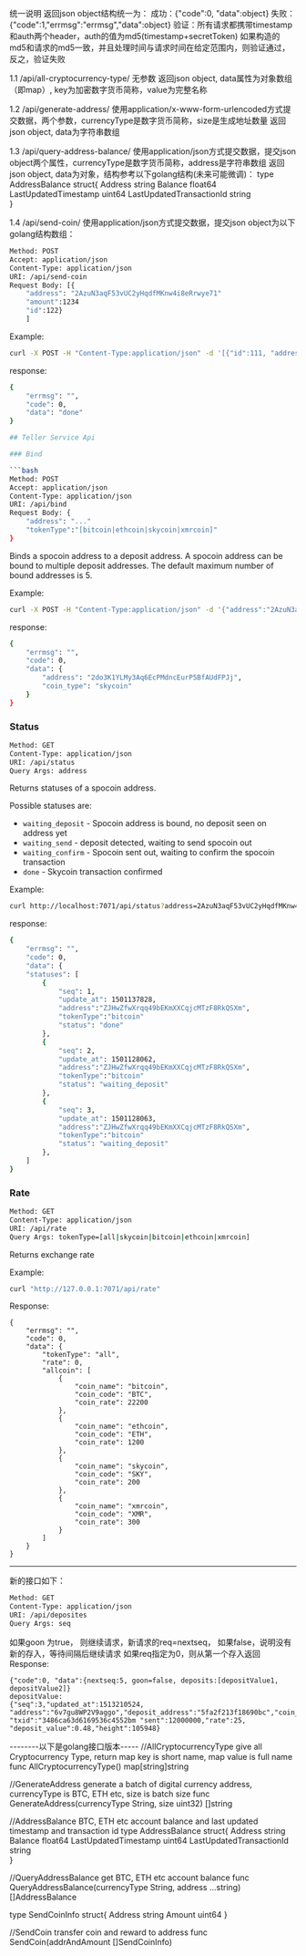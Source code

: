 统一说明
返回json object结构统一为：
成功：{"code":0, "data":object}
失败：{"code":1,"errmsg":"errmsg","data":object}
验证：所有请求都携带timestamp和auth两个header，auth的值为md5(timestamp+secretToken)
如果构造的md5和请求的md5一致，并且处理时间与请求时间在给定范围内，则验证通过，反之，验证失败

1.1 /api/all-cryptocurrency-type/
无参数
返回json object, data属性为对象数组（即map）, key为加密数字货币简称，value为完整名称

1.2 /api/generate-address/
使用application/x-www-form-urlencoded方式提交数据，两个参数，currencyType是数字货币简称，size是生成地址数量
返回json object, data为字符串数组

1.3 /api/query-address-balance/
使用application/json方式提交数据，提交json object两个属性，currencyType是数字货币简称，address是字符串数组
返回json object, data为对象，结构参考以下golang结构(未来可能微调)：
type AddressBalance struct{
	Address string
	Balance float64
	LastUpdatedTimestamp uint64
	LastUpdatedTransactionId string		
}

1.4 /api/send-coin/
使用application/json方式提交数据，提交json object为以下golang结构数组：

```bash
Method: POST
Accept: application/json
Content-Type: application/json
URI: /api/send-coin
Request Body: [{
    "address": "2AzuN3aqF53vUC2yHqdfMKnw4i8eRrwye71"
    "amount":1234
    "id":122}
    ]
```
Example:

```bash
curl -X POST -H "Content-Type:application/json" -d '[{"id":111, "address":"2AzuN3aqF53vUC2yHqdfMKnw4i8eRrwye71","amount":"1234"}]' http://localhost:7071/api/send-coin
```

response:

```bash
{
    "errmsg": "",
    "code": 0,
    "data": "done"
}

## Teller Service Api

### Bind

```bash
Method: POST
Accept: application/json
Content-Type: application/json
URI: /api/bind
Request Body: {
    "address": "..."
    "tokenType":"[bitcoin|ethcoin|skycoin|xmrcoin]"
}
```

Binds a spocoin address to a deposit address. A spocoin address can be bound to
multiple deposit addresses.  The default maximum number of bound addresses is 5.

Example:

```bash
curl -X POST -H "Content-Type:application/json" -d '{"address":"2AzuN3aqF53vUC2yHqdfMKnw4i8eRrwye71","coin_type":"skycoin"}' http://localhost:7071/api/bind/
```

response:

```bash
{
    "errmsg": "",
    "code": 0,
    "data": {
        "address": "2do3K1YLMy3Aq6EcPMdncEurP5BfAUdFPJj",
        "coin_type": "skycoin"
    }
}
```

### Status

```bash
Method: GET
Content-Type: application/json
URI: /api/status
Query Args: address
```

Returns statuses of a spocoin address.

Possible statuses are:

* `waiting_deposit` - Spocoin address is bound, no deposit seen on address yet
* `waiting_send` - deposit detected, waiting to send spocoin out
* `waiting_confirm` - Spocoin sent out, waiting to confirm the spocoin transaction
* `done` - Skycoin transaction confirmed

Example:

```bash
curl http://localhost:7071/api/status?address=2AzuN3aqF53vUC2yHqdfMKnw4i8eRrwye71\&coin_type=bitcoin
```

response:

```bash
{
    "errmsg": "",
    "code": 0,
    "data": {
    "statuses": [
        {
            "seq": 1,
            "update_at": 1501137828,
            "address":"ZJHwZfwXrqq49bEKmXXCqjcMTzF8RkQSXm",
            "tokenType":"bitcoin"
            "status": "done"
        },
        {
            "seq": 2,
            "update_at": 1501128062,
            "address":"ZJHwZfwXrqq49bEKmXXCqjcMTzF8RkQSXm",
            "tokenType":"bitcoin"
            "status": "waiting_deposit"
        },
        {
            "seq": 3,
            "update_at": 1501128063,
            "address":"ZJHwZfwXrqq49bEKmXXCqjcMTzF8RkQSXm",
            "tokenType":"bitcoin"
            "status": "waiting_deposit"
        },
    ]
}
```

### Rate

```bash
Method: GET
Content-Type: application/json
URI: /api/rate
Query Args: tokenType=[all|skycoin|bitcoin|ethcoin|xmrcoin]
```

Returns exchange rate

Example:

```bash
curl "http://127.0.0.1:7071/api/rate"
```

Response:
```
{
    "errmsg": "",
    "code": 0,
    "data": {
        "tokenType": "all",
        "rate": 0,
        "allcoin": [
            {
                "coin_name": "bitcoin",
                "coin_code": "BTC",
                "coin_rate": 22200
            },
            {
                "coin_name": "ethcoin",
                "coin_code": "ETH",
                "coin_rate": 1200
            },
            {
                "coin_name": "skycoin",
                "coin_code": "SKY",
                "coin_rate": 200
            },
            {
                "coin_name": "xmrcoin",
                "coin_code": "XMR",
                "coin_rate": 300
            }
        ]
    }
}
```
----

新的接口如下：

```bash
Method: GET
Content-Type: application/json
URI: /api/deposites
Query Args: seq
```
如果goon 为true， 则继续请求，新请求的req=nextseq， 如果false，说明没有新的存入，等待间隔后继续请求
如果req指定为0，则从第一个存入返回
Response:
```
{"code":0, "data":{nextseq:5, goon=false, deposits:[depositValue1, depositValue2]}
depositValue:
{"seq":3,"updated_at":1513210524, "address":"6v7gu8WP2V9aggo","deposit_address":"5fa2f213f18690bc","coin_type":"bitcoin", "txid":"3486ca63d6169536c4552bm "sent":12000000,"rate":25, "deposit_value":0.48,"height":105948}
```


--------以下是golang接口版本-----
//AllCryptocurrencyType give all Cryptocurrency Type, return map key is short name, map value is full name
func AllCryptocurrencyType() map[string]string

//GenerateAddress generate a batch of digital currency address, currencyType is BTC, ETH etc, size is batch size
func GenerateAddress(currencyType String, size uint32) []string

//AddressBalance BTC, ETH etc account balance and last updated timestamp and transaction id
type AddressBalance struct{
	Address string
	Balance float64
	LastUpdatedTimestamp uint64
	LastUpdatedTransactionId string		
}

//QueryAddressBalance get BTC, ETH etc account balance
func QueryAddressBalance(currencyType String, address ...string) []AddressBalance

type SendCoinInfo struct{
	Address string
	Amount uint64
}

//SendCoin transfer coin and reward to address
func SendCoin(addrAndAmount []SendCoinInfo)
